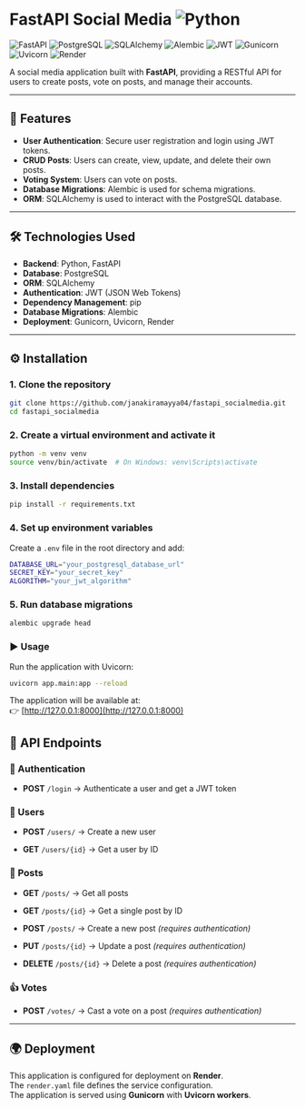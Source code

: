 
# FastAPI Social Media ![Python](https://img.shields.io/badge/Python-3.8%2B-blue?logo=python&logoColor=white)
![FastAPI](https://img.shields.io/badge/FastAPI-0.95%2B-009688?logo=fastapi&logoColor=white)
![PostgreSQL](https://img.shields.io/badge/PostgreSQL-13%2B-336791?logo=postgresql&logoColor=white)
![SQLAlchemy](https://img.shields.io/badge/SQLAlchemy-ORM-red?logo=sqlalchemy&logoColor=white)
![Alembic](https://img.shields.io/badge/Alembic-Migrations-orange)
![JWT](https://img.shields.io/badge/Auth-JWT-yellow?logo=jsonwebtokens&logoColor=black)
![Gunicorn](https://img.shields.io/badge/Gunicorn-WSGI-green?logo=gunicorn&logoColor=white)
![Uvicorn](https://img.shields.io/badge/Uvicorn-ASGI-ff69b4?logo=python&logoColor=white)
![Render](https://img.shields.io/badge/Deploy-Render-46E3B7?logo=render&logoColor=white)

A social media application built with **FastAPI**, providing a RESTful API for users to create posts, vote on posts, and manage their accounts.

---
## 🚀 Features
- **User Authentication**: Secure user registration and login using JWT tokens.  
- **CRUD Posts**: Users can create, view, update, and delete their own posts.  
- **Voting System**: Users can vote on posts.  
- **Database Migrations**: Alembic is used for schema migrations.  
- **ORM**: SQLAlchemy is used to interact with the PostgreSQL database.  

---

## 🛠️ Technologies Used
- **Backend**: Python, FastAPI  
- **Database**: PostgreSQL  
- **ORM**: SQLAlchemy  
- **Authentication**: JWT (JSON Web Tokens)  
- **Dependency Management**: pip  
- **Database Migrations**: Alembic  
- **Deployment**: Gunicorn, Uvicorn, Render  

---

## ⚙️ Installation

### 1. Clone the repository
```bash
git clone https://github.com/janakiramayya04/fastapi_socialmedia.git
cd fastapi_socialmedia
```
### 2. Create a virtual environment and activate it 
```bash
python -m venv venv
source venv/bin/activate  # On Windows: venv\Scripts\activate
```
### 3. Install dependencies
```bash
pip install -r requirements.txt
```
### 4. Set up environment variables
 Create a `.env` file in the root directory and add:
 ```bash
 DATABASE_URL="your_postgresql_database_url"
SECRET_KEY="your_secret_key"
ALGORITHM="your_jwt_algorithm" 
```
### 5. Run database migrations
```bash 
alembic upgrade head
```
### ▶️ Usage
Run the application with Uvicorn:
```bash
uvicorn app.main:app --reload
```
The application will be available at:  
👉 [http://127.0.0.1:8000](http://127.0.0.1:8000)

## 📌 API Endpoints

### 🔑 Authentication

-   **POST** `/login` → Authenticate a user and get a JWT token
    

### 👤 Users

-   **POST** `/users/` → Create a new user
    
-   **GET** `/users/{id}` → Get a user by ID
    

### 📝 Posts

-   **GET** `/posts/` → Get all posts
    
-   **GET** `/posts/{id}` → Get a single post by ID
    
-   **POST** `/posts/` → Create a new post _(requires authentication)_
    
-   **PUT** `/posts/{id}` → Update a post _(requires authentication)_
    
-   **DELETE** `/posts/{id}` → Delete a post _(requires authentication)_
    

### 👍 Votes

-   **POST** `/votes/` → Cast a vote on a post _(requires authentication)_
    

----------

## 🌍 Deployment

This application is configured for deployment on **Render**.  
The `render.yaml` file defines the service configuration.  
The application is served using **Gunicorn** with **Uvicorn workers**.
